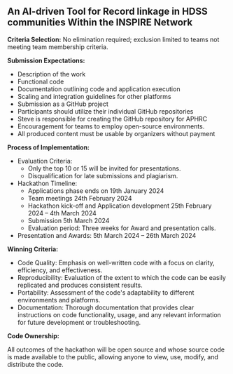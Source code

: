 ## An AI-driven Tool for Record linkage in HDSS communities Within the INSPIRE Network

**Criteria Selection:** No elimination required; exclusion limited to teams not meeting team membership criteria.

**Submission Expectations:**

- Description of the work
- Functional code
- Documentation outlining code and application execution
- Scaling and integration guidelines for other platforms
- Submission as a GitHub project
- Participants should utilize their individual GitHub repositories
- Steve is responsible for creating the GitHub repository for APHRC
- Encouragement for teams to employ open-source environments.
- All produced content must be usable by organizers without payment

**Process of Implementation:**

- Evaluation Criteria:
	- Only the top 10 or 15 will be invited for presentations.
	- Disqualification for late submissions and plagiarism.
- Hackathon Timeline:
	 - Applications phase ends on 19th January 2024
	 - Team meetings 24th February 2024
	 - Hackathon kick-off and Application development 25th February 2024 – 4th March 2024
	 - Submission 5th March 2024
	 - Evaluation period: Three weeks for Award and presentation calls.
- Presentation and Awards: 5th March 2024 – 26th March 2024

**Winning Criteria:**

- Code Quality: Emphasis on well-written code with a focus on clarity, efficiency, and effectiveness.
- Reproducibility: Evaluation of the extent to which the code can be easily replicated and produces consistent results.
- Portability: Assessment of the code's adaptability to different environments and platforms.
- Documentation: Thorough documentation that provides clear instructions on code functionality, usage, and any relevant information for future development or troubleshooting.

**Code Ownership:**

All outcomes of the hackathon will be open source and whose source code is made available to the public, allowing anyone to view, use, modify, and distribute the code.

